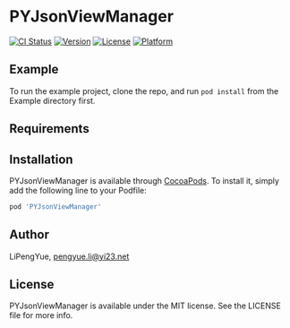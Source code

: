 # PYJsonViewManager

[![CI Status](https://img.shields.io/travis/LiPengYue/PYJsonViewManager.svg?style=flat)](https://travis-ci.org/LiPengYue/PYJsonViewManager)
[![Version](https://img.shields.io/cocoapods/v/PYJsonViewManager.svg?style=flat)](https://cocoapods.org/pods/PYJsonViewManager)
[![License](https://img.shields.io/cocoapods/l/PYJsonViewManager.svg?style=flat)](https://cocoapods.org/pods/PYJsonViewManager)
[![Platform](https://img.shields.io/cocoapods/p/PYJsonViewManager.svg?style=flat)](https://cocoapods.org/pods/PYJsonViewManager)

## Example

To run the example project, clone the repo, and run `pod install` from the Example directory first.

## Requirements

## Installation

PYJsonViewManager is available through [CocoaPods](https://cocoapods.org). To install
it, simply add the following line to your Podfile:

```ruby
pod 'PYJsonViewManager'
```

## Author

LiPengYue, pengyue.li@yi23.net

## License

PYJsonViewManager is available under the MIT license. See the LICENSE file for more info.
